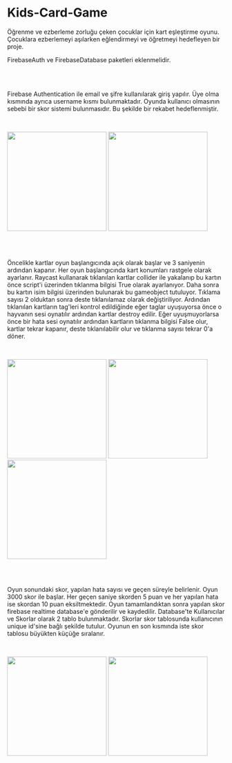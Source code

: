 # Kids-Card-Game
Öğrenme ve ezberleme zorluğu çeken çocuklar için kart eşleştirme oyunu. Çocuklara ezberlemeyi aşılarken eğlendirmeyi ve öğretmeyi hedefleyen bir proje.

FirebaseAuth ve FirebaseDatabase paketleri eklenmelidir.

<br><br>

Firebase Authentication ile email ve şifre kullanılarak giriş yapılır. Üye olma kısmında ayrıca username kısmı bulunmaktadır. Oyunda kullanıcı olmasının sebebi bir skor sistemi bulunmasıdır. Bu şekilde bir rekabet hedeflenmiştir.

<br>

<p float="left">

  <img src="https://user-images.githubusercontent.com/57044969/211082156-678f0c84-80b4-4064-ab54-c6e6455bc913.png"  width="230" />
 
  <img src="https://user-images.githubusercontent.com/57044969/211082709-f27de7c2-f42a-4be6-be84-20aa94c1a13d.png"  width="230" />
  
</p>

<br><br>

Öncelikle kartlar oyun başlangıcında açık olarak başlar ve 3 saniyenin ardından kapanır. Her oyun başlangıcında kart konumları rastgele olarak ayarlanır. Raycast kullanarak tıklanılan kartlar collider ile yakalanıp bu kartın önce script'i üzerinden tıklanma bilgisi True olarak ayarlanıyor. Daha sonra bu kartın isim bilgisi üzerinden bulunarak bu gameobject tutuluyor. Tıklama sayısı 2 olduktan sonra deste tıklanılamaz olarak değiştiriliyor. Ardından tıklanılan kartların tag'leri kontrol edildiğinde eğer taglar uyuşuyorsa önce o hayvanın sesi oynatılır ardından kartlar destroy edilir. Eğer uyuşmuyorlarsa önce bir hata sesi oynatılır ardından kartların tıklanma bilgisi False olur, kartlar tekrar kapanır, deste tıklanılabilir olur ve tıklanma sayısı tekrar 0'a döner.

<br>

<p float="left">

  <img src="https://user-images.githubusercontent.com/57044969/211088218-ea3ead67-a106-40da-bc7c-04fb9803ef6e.png"  width="230" />
 
  <img src="https://user-images.githubusercontent.com/57044969/211088273-86f94ef1-b010-4b16-b1a7-7e6a494bf525.png"  width="230" />
  
  <img src="https://user-images.githubusercontent.com/57044969/211088391-2cd0b7de-4769-4266-9122-26c401e044d8.png"  width="230" />
  
</p>

<br><br>

Oyun sonundaki skor, yapılan hata sayısı ve geçen süreyle belirlenir. Oyun 3000 skor ile başlar. Her geçen saniye skorden 5 puan ve her yapılan hata ise skordan 10 puan eksiltmektedir. Oyun tamamlandıktan sonra yapılan skor firebase realtime database'e gönderilir ve kaydedilir. Database'te Kullanıcılar ve Skorlar olarak 2 tablo bulunmaktadır. Skorlar skor tablosunda kullanıcının unique id'sine bağlı şekilde tutulur. Oyunun en son kısmında iste skor tablosu büyükten küçüğe sıralanır.

<br>

<p float="left">

  <img src="https://user-images.githubusercontent.com/57044969/211101809-8eda196f-0b05-4bb6-af93-1846a474872c.png"  width="230" />
 
  <img src="https://user-images.githubusercontent.com/57044969/211101952-a12d17bf-fbca-47f8-8885-3b156bd9a66b.png"  width="230" />
  
</p>


